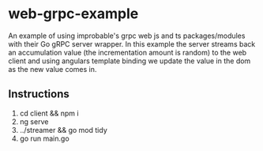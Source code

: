 # web-grpc-example
An example of using improbable's grpc web js and ts packages/modules with their Go gRPC server wrapper. In this example the server streams back an accumulation value (the incrementation amount is random) to the web client and using angulars template binding we update the value in the dom as the new value comes in.


## Instructions

1) cd client && npm i
2) ng serve
3) ../streamer && go mod tidy
4) go run main.go 
